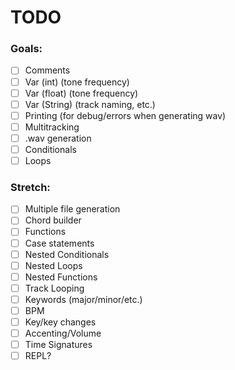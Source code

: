# TODO

### Goals:
- [ ] Comments
- [ ] Var (int) (tone frequency)
- [ ] Var (float) (tone frequency)
- [ ] Var (String) (track naming, etc.)
- [ ] Printing (for debug/errors when generating wav)
- [ ] Multitracking
- [ ] .wav generation
- [ ] Conditionals
- [ ] Loops

### Stretch:
- [ ] Multiple file generation
- [ ] Chord builder
- [ ] Functions
- [ ] Case statements
- [ ] Nested Conditionals
- [ ] Nested Loops
- [ ] Nested Functions
- [ ] Track Looping
- [ ] Keywords (major/minor/etc.)
- [ ] BPM
- [ ] Key/key changes
- [ ] Accenting/Volume
- [ ] Time Signatures
- [ ] REPL?
